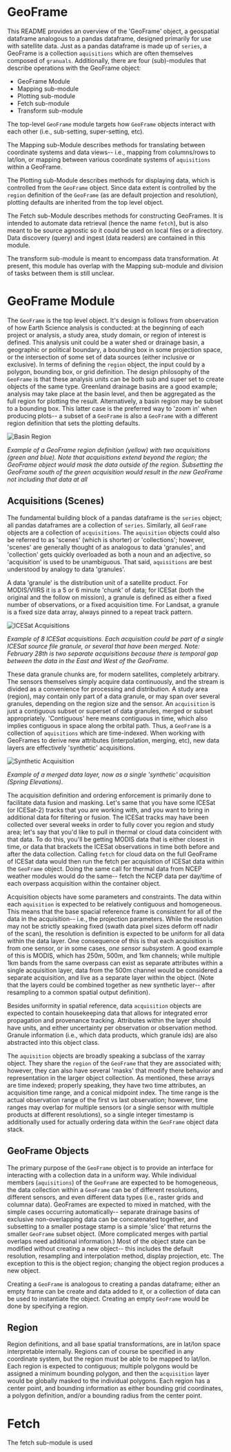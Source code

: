 GeoFrame
========

This README provides an overview of the 'GeoFrame' object, a geospatial dataframe analogous to a pandas dataframe, designed primarily for use with satellite data. Just as a pandas dataframe is made up of `series`, a GeoFrame is a collection `aquisitions` which are often themselves composed of `granuals`. Additionally, there are four (sub)-modules that describe operations with the GeoFrame object:

 - GeoFrame Module 
 - Mapping sub-module
 - Plotting sub-module
 - Fetch sub-module
 - Transform sub-module

The top-level `GeoFrame` module targets how `GeoFrame` objects interact with each other (i.e., sub-setting, super-setting, etc).

The Mapping sub-Module describes methods for translating between coordinate systems and data views-- i.e., mapping from columns/rows to lat/lon, or mapping between various coordinate systems of `aquisitions` within a GeoFrame. 

The Plotting sub-Module describes methods for displaying data, which is controlled from the `GeoFrame` object. Since data extent is controlled by the `region` definition of the `GeoFrame` (as are default projection and resolution), plotting defaults are inherited from the top level object.

The Fetch sub-Module describes methods for constructing GeoFrames. It is intended to automate data retrieval (hence the name `fetch`), but is also meant to be source agnostic so it could be used on local files or a directory. Data discovery (query) and ingest (data readers) are contained in this module.

The transform sub-module is meant to encompass data transformation. At present, this module has overlap with the Mapping sub-module and division of tasks between them is still unclear.

GeoFrame Module
===============

The `GeoFrame` is the top level object. It's design is follows from observation of how Earth Science analysis is conducted: at the beginning of each project or analysis, a study area, study domain, or region of interest is defined. This analysis unit could be a water shed or drainage basin, a geographic or political boundary, a bounding box in some projection space, or the intersection of some set of data sources (either inclusive or exclusive). In terms of defining the `region` object, the input could by a polygon, bounding box, or grid definition. The design philosophy of the `GeoFrame` is that these analysis units can be both sub and super set to create objects of the same type. Greenland drainage basins are a good example; analysis may take place at the basin level, and then be aggregated as the full region for plotting the result. Alternatively, a basin region may be subset to a bounding box. This latter case is the preferred way to 'zoom in' when producing plots-- a subset of a `GeoFrame` is also a `GeoFrame` with a different region definition that sets the plotting defaults.

![Basin Region](./inset_old.png)

*Example of a GeoFrame region definition (yellow) with two acquisitions (green and blue). Note that acquisitions extend beyond the region; the GeoFrame object would mask the data outside of the region. Subsetting the GeoFrame south of the green acquisition would result in the new GeoFrame not including that data at all*

Acquisitions (Scenes)
---------------------

The fundamental building block of a pandas dataframe is the `series` object; all pandas dataframes are a collection of `series`. Similarly, all `GeoFrame` objects are a collection of `acquisitions`. The `aquisition` objects could also be referred to as 'scenes' (which is shorter) or 'collections'; however, 'scenes' are generally thought of as analogous to data 'granules', and 'collection' gets quickly overloaded as both a noun and an adjective, so 'acquisition' is used to be unambiguous. That said, `aquisitions` are best understood by analogy to data 'granules'. 

A data 'granule' is the distribution unit of a satellite product. For MODIS/VIIRS it is a 5 or 6 minute 'chunk' of data; for ICESat (both the original and the follow on mission), a granule is defined as either a fixed number of observations, or a fixed acquisition time. For Landsat, a granule is a fixed size data array, always pinned to a repeat track pattern.

![ICESat Acquisitions](./acquisitions.png)

*Example of 8 ICESat acquisitions. Each acquisition could be part of a single ICESat source file granule, or several that have been merged. Note: February 28th is two separate acquisitions because there is temporal gap between the data in the East and West of the GeoFrame.*

These data granule chunks are, for modern satellites, completely arbitrary. The sensors themselves simply acquire data continuously, and the stream is divided as a convenience for processing and distribution. A study area (region), may contain only part of a data granule, or may span over several granules, depending on the region size and the sensor. An `acquisition` is just a contiguous subset or superset of data granules, merged or subset appropriately. 'Contiguous' here means contiguous in time, which also implies contiguous in space along the orbital path. Thus, a `GeoFrame` is a collection of `aquisitions` which are time-indexed. When working with GeoFrames to derive new attributes (interpolation, merging, etc), new data layers are effectively 'synthetic' acquisitions. 

![Synthetic Acquisition](./synthetic_acquisition.png)

*Example of a merged data layer, now as a single 'synthetic' acquisition (Spring Elevations).*

The acquisition definition and ordering enforcement is primarily done to facilitate data fusion and masking. Let's same that you have some ICESat (or ICESat-2) tracks that you are working with, and you want to bring in additional data for filtering or fusion. The ICESat tracks may have been collected over several weeks in order to fully cover you region and study area; let's say that you'd like to pull in thermal or cloud data coincident with that data. To do this, you'll be getting MODIS data that is either closest in time, or data that brackets the ICESat observations in time both before and after the data collection. Calling `fetch` for cloud data on the full GeoFrame of ICESat data would then run the fetch per acquisition of ICESat data within the `GeoFrame` object. Doing the same call for thermal data from NCEP weather modules would do the same-- fetch the NCEP data per day/time of each overpass acquisition within the container object.

Acquisition objects have some parameters and constraints. The data within each `aquisition` is expected to be relatively contiguous and homogeneous. This means that the base spacial reference frame is consistent for all of the data in the acquisition-- i.e., the projection parameters. While the resolution may not be strictly speaking fixed (swath data pixel sizes deform off nadir of the scan), the resolution is definition is expected to be uniform for all data within the data layer. One consequence of this is that each acquisition is from one sensor, or in some cases, *one sensor subsystem*. A good example of this is MODIS, which has 250m, 500m, and 1km channels; while multiple 1km bands from the same overpass can exist as separate attributes within a single acquisition layer, data from the 500m channel would be considered a separate acquisition, and live as a separate layer within the object. (Note that the layers could be combined together as new synthetic layer-- after resampling to a common spatial output definition).

Besides uniformity in spatial reference, data `acquisition` objects are expected to contain housekeeping data that allows for integrated error propagation and provenance tracking. Attributes within the layer should have units, and either uncertainty per observation or observation method. Granule information (i.e., which data products, which granule ids) are also abstracted into this object class.

The `aquisition` objects are broadly speaking a subclass of the xarray object. They share the `region` of the `GeoFrame` that they are associated with; however, they can also have several 'masks' that modify there behavior and representation in the larger object collection. As mentioned, these arrays are time indexed; properly speaking, they have two time attributes, an acquisition time range, and a conical midpoint index. The time range is the actual observation range of the first vs last observation; however, time ranges may overlap for multiple sensors (or a single sensor with multiple products at different resolutions), so a single integer timestamp is additionally used for actually ordering data within the `GeoFrame` object data stack.

GeoFrame Objects
----------------

The primary purpose of the `GeoFrame` object is to provide an interface for interacting with a collection data in a uniform way. While individual members (`aquisitions`) of the `GeoFrame` are expected to be homogeneous, the data collection within a `GeoFrame` can be of different resolutions, different sensors, and even different data types (i.e., raster grids and columnar data). GeoFrames are expected to mixed in matched, with the simple cases occurring automatically-- separate drainage basins of exclusive non-overlapping data can be concatenated together, and subsetting to a smaller postage stamp is a simple 'slice' that returns the smaller `GeoFrame` subset object. (More complicated merges with partial overlaps need additional information.) Most of the object state can be modified without creating a new object-- this includes the default resolution, resampling and interpolation method, display projection, etc. The exception to this is the object region; changing the object region produces a new object.

Creating a `GeoFrame` is analogous to creating a pandas dataframe; either an empty frame can be create and data added to it, or a collection of data can be used to instantiate the object. Creating an empty `GeoFrame` would be done by specifying a region.

Region
------

Region definitions, and all base spatial transformations, are in lat/lon space interpretable internally. Regions can of course be specified in any coordinate system, but the region must be able to be mapped to lat/lon. Each region is expected to contiguous; multiple polygons would be assigned a minimum bounding polygon, and then the `acquisition` layer would be globally masked to the individual polygons. Each region has a center point, and bounding information as either bounding grid coordinates, a polygon definition, and/or a bounding radius from the center point.

Fetch
=====

The fetch sub-module is used 

